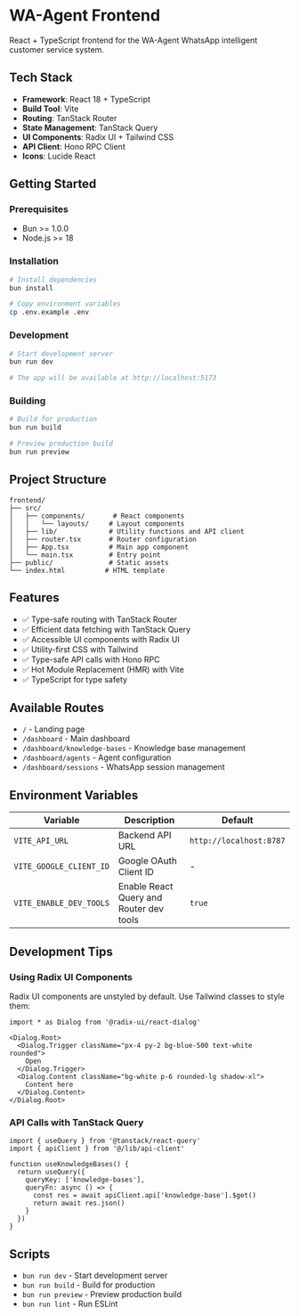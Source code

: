 # WA-Agent Frontend

React + TypeScript frontend for the WA-Agent WhatsApp intelligent customer service system.

## Tech Stack

- **Framework**: React 18 + TypeScript
- **Build Tool**: Vite
- **Routing**: TanStack Router
- **State Management**: TanStack Query
- **UI Components**: Radix UI + Tailwind CSS
- **API Client**: Hono RPC Client
- **Icons**: Lucide React

## Getting Started

### Prerequisites

- Bun >= 1.0.0
- Node.js >= 18

### Installation

```bash
# Install dependencies
bun install

# Copy environment variables
cp .env.example .env
```

### Development

```bash
# Start development server
bun run dev

# The app will be available at http://localhost:5173
```

### Building

```bash
# Build for production
bun run build

# Preview production build
bun run preview
```

## Project Structure

```
frontend/
├── src/
│   ├── components/       # React components
│   │   └── layouts/     # Layout components
│   ├── lib/             # Utility functions and API client
│   ├── router.tsx       # Router configuration
│   ├── App.tsx          # Main app component
│   └── main.tsx         # Entry point
├── public/              # Static assets
└── index.html          # HTML template
```

## Features

- ✅ Type-safe routing with TanStack Router
- ✅ Efficient data fetching with TanStack Query
- ✅ Accessible UI components with Radix UI
- ✅ Utility-first CSS with Tailwind
- ✅ Type-safe API calls with Hono RPC
- ✅ Hot Module Replacement (HMR) with Vite
- ✅ TypeScript for type safety

## Available Routes

- `/` - Landing page
- `/dashboard` - Main dashboard
- `/dashboard/knowledge-bases` - Knowledge base management
- `/dashboard/agents` - Agent configuration
- `/dashboard/sessions` - WhatsApp session management

## Environment Variables

| Variable | Description | Default |
|----------|-------------|---------|
| `VITE_API_URL` | Backend API URL | `http://localhost:8787` |
| `VITE_GOOGLE_CLIENT_ID` | Google OAuth Client ID | - |
| `VITE_ENABLE_DEV_TOOLS` | Enable React Query and Router dev tools | `true` |

## Development Tips

### Using Radix UI Components

Radix UI components are unstyled by default. Use Tailwind classes to style them:

```tsx
import * as Dialog from '@radix-ui/react-dialog'

<Dialog.Root>
  <Dialog.Trigger className="px-4 py-2 bg-blue-500 text-white rounded">
    Open
  </Dialog.Trigger>
  <Dialog.Content className="bg-white p-6 rounded-lg shadow-xl">
    Content here
  </Dialog.Content>
</Dialog.Root>
```

### API Calls with TanStack Query

```tsx
import { useQuery } from '@tanstack/react-query'
import { apiClient } from '@/lib/api-client'

function useKnowledgeBases() {
  return useQuery({
    queryKey: ['knowledge-bases'],
    queryFn: async () => {
      const res = await apiClient.api['knowledge-base'].$get()
      return await res.json()
    }
  })
}
```

## Scripts

- `bun run dev` - Start development server
- `bun run build` - Build for production
- `bun run preview` - Preview production build
- `bun run lint` - Run ESLint
